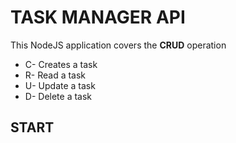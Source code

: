 # TASK MANAGER API
This NodeJS application covers the **CRUD** operation

* C- Creates a task
* R- Read a task
* U- Update a task
* D- Delete a task

## START
